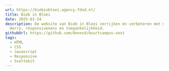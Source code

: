 ```yaml
---
url: https://biebinbloei.agency.fdnd.nl/
title: Bieb in Bloei
date: 2025-01-24
description: De website van Bieb in Bloei verrijken en verbeteren met mascotte
  Harry, responsiveness en toegankelijkheid.
githubUrl: https://github.com/Annevd/buurtcampus-oost
tags:
  - HTML
  - CSS
  - Javascript
  - Responsive
  - Sveltekit
---
```


